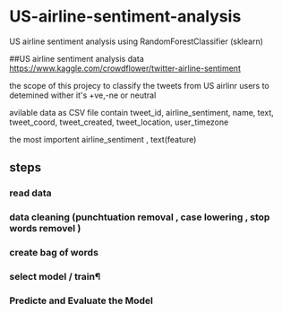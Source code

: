 # US-airline-sentiment-analysis
US airline sentiment analysis using RandomForestClassifier (sklearn)

##US airline sentiment analysis
data https://www.kaggle.com/crowdflower/twitter-airline-sentiment

the scope of this projecy to classify the tweets from US airlinr users to detemined wither it's +ve,-ne or neutral

avilable data as CSV file contain tweet_id, airline_sentiment, name, text, tweet_coord, tweet_created, tweet_location, user_timezone

the most importent airline_sentiment , text(feature)

## steps
### read data
### data cleaning (punchtuation removal , case lowering , stop words removel )
### create bag of words
### select model / train¶
### Predicte and Evaluate the Model

